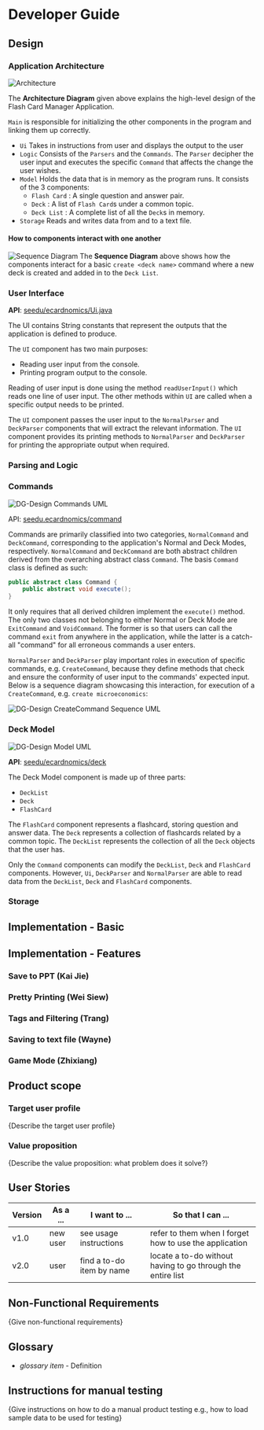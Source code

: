# Developer Guide

## Design

### Application Architecture
![Architecture](images-dg/Architecture.png)

The **Architecture Diagram** given above explains the high-level design of the Flash Card Manager Application.

`Main` is responsible for initializing the other components in the program and linking them up correctly.

* `Ui` Takes in instructions from user and displays the output to the user
* `Logic` Consists of the `Parsers` and the `Commands`. The `Parser` decipher the user input and executes the specific `Command` that affects the change the user wishes.
* `Model` Holds the data that is in memory as the program runs. It consists of the 3 components:
    * `Flash Card` : A single question and answer pair.
    * `Deck` : A list of `Flash Card`s under a common topic.
    * `Deck List` : A complete list of all the `Deck`s in memory.
* `Storage` Reads and writes data from and to a text file.

#### How to **components** interact with one another
![Sequence Diagram](images-dg/Sequence%20Diagram.png)
The **Sequence Diagram** above shows how the components interact for a basic `create <deck name>` command where a new deck is created and added in to the `Deck List`.

### User Interface

**API**: [seedu/ecardnomics/Ui.java](https://github.com/AY2021S1-CS2113-T14-2/tp/tree/master/src/main/java/seedu/ecardnomics/Ui.java)

The UI contains String constants that represent the outputs
that the application is defined to produce.

The `UI` component has two main purposes:
* Reading user input from the console.
* Printing program output to the console.

Reading of user input is done using the method `readUserInput()`
which reads one line of user input. The other methods within `UI` are
called when a specific output needs to be printed.

The `UI` component passes the user input to the `NormalParser` and
`DeckParser` components that will extract the relevant information.
The `UI` component provides its printing methods to `NormalParser`
and `DeckParser` for printing the appropriate output when required.

### Parsing and Logic

### Commands

![DG-Design Commands UML](./images-dg/DG-Design-Commands.png?raw=true "Commands UML Class Diagram")

API: [seedu.ecardnomics/command](https://github.com/AY2021S1-CS2113-T14-2/tp/tree/master/src/main/java/seedu/ecardnomics/command)

Commands are primarily classified into two categories, `NormalCommand` and `DeckCommand`, corresponding to the
 application's Normal and Deck Modes, respectively. `NormalCommand` and `DeckCommand` are both abstract children derived
  from the overarching abstract class `Command`. The basis `Command` class is defined as such:
   
```java
public abstract class Command {
    public abstract void execute();
}
```

It only requires that all derived children implement the `execute()` method. The only two classes not belonging to
 either Normal or Deck Mode are `ExitCommand` and `VoidCommand`. The former is so that users can call the command
  `exit` from anywhere in the application, while the latter is a catch-all "command" for all erroneous commands a
   user enters. 
   
`NormalParser` and `DeckParser` play important roles in execution of specific commands, e.g. `CreateCommand`, because
 they define methods that check and ensure the conformity of user input to the commands' expected input. Below is a
  sequence diagram showcasing this interaction, for execution of a `CreateCommand`, e.g. `create
   microeconomics`:
  
![DG-Design CreateCommand Sequence UML](./images-dg/DG-Design-Sequence-Diagram.png?raw=true "CreateCommand UML
 Sequence Diagram")

### Deck Model

![DG-Design Model UML](./images-dg/DG-Design-Model.png?raw=true "Model UML Class Diagram")

**API**: [seedu/ecardnomics/deck](https://github.com/AY2021S1-CS2113-T14-2/tp/tree/master/src/main/java/seedu/ecardnomics/deck)

The Deck Model component is made up of three parts:
* `DeckList`
* `Deck`
* `FlashCard`

The `FlashCard` component represents a flashcard, storing question
and answer data. The `Deck` represents a collection of flashcards
related by a common topic. The `DeckList` represents the collection
of all the `Deck` objects that the user has.

Only the `Command` components can modify the `DeckList`, `Deck` and
`FlashCard` components. However, `Ui`, `DeckParser` and `NormalParser`
are able to read data from the `DeckList`, `Deck` and `FlashCard`
components.

### Storage

## Implementation - Basic

## Implementation - Features

### Save to PPT (Kai Jie)

### Pretty Printing (Wei Siew)

### Tags and Filtering (Trang)

### Saving to text file (Wayne)

### Game Mode (Zhixiang)

## Product scope
### Target user profile

{Describe the target user profile}

### Value proposition

{Describe the value proposition: what problem does it solve?}

## User Stories

|Version| As a ... | I want to ... | So that I can ...|
|--------|----------|---------------|------------------|
|v1.0|new user|see usage instructions|refer to them when I forget how to use the application|
|v2.0|user|find a to-do item by name|locate a to-do without having to go through the entire list|

## Non-Functional Requirements

{Give non-functional requirements}

## Glossary

* *glossary item* - Definition

## Instructions for manual testing

{Give instructions on how to do a manual product testing e.g., how to load sample data to be used for testing}
